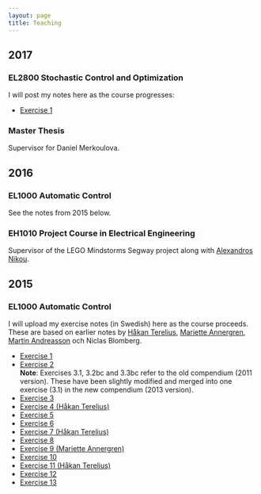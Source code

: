 ```yaml
---
layout: page
title: Teaching
---
```


## 2017

### EL2800 Stochastic Control and Optimization

I will post my notes here as the course progresses:

* [Exercise 1](http://rmattila.github.io/public/el2800_ex1.pdf)

### Master Thesis

Supervisor for Daniel Merkoulova.

## 2016

### EL1000 Automatic Control 

See the notes from 2015 below.

### EH1010 Project Course in Electrical Engineering

Supervisor of the LEGO Mindstorms Segway project along with [Alexandros
Nikou](https://people.kth.se/~anikou/).

## 2015

### EL1000 Automatic Control 

I will upload my exercise notes (in Swedish) here as the course proceeds.
These are based on earlier notes by [Håkan
Terelius](http://people.kth.se/~hakante/teaching.html), [Mariette
Annergren](https://people.kth.se/~marann/el1000.html), [Martin
Andreasson](https://people.kth.se/~mandreas/teaching.html) och Niclas Blomberg.

* [Exercise 1](http://rmattila.github.io/public/el1000_ovn1.pdf)
* [Exercise 2](http://rmattila.github.io//public/el1000_ovn2.pdf) <br/>
**Note**: Exercises 3.1, 3.2bc and 3.3bc refer to the old compendium (2011
version). These have been slightly modified and merged into one exercise (3.1)
in the new compendium (2013 version).
* [Exercise 3](http://rmattila.github.io//public/el1000_ovn3.pdf)
* [Exercise 4 (Håkan Terelius)](http://people.kth.se/%7Ehakante/teaching/ak2012/exercise04.pdf)
* [Exercise 5](http://rmattila.github.io//public/el1000_ovn5.pdf)
* [Exercise 6](http://rmattila.github.io//public/el1000_ovn6.pdf)
* [Exercise 7 (Håkan Terelius)](http://people.kth.se/%7Ehakante/teaching/ak2012/exercise07.pdf)
* [Exercise 8](http://rmattila.github.io//public/el1000_ovn8.pdf)
* [Exercise 9 (Mariette Annergren)](https://people.kth.se/%7Emarann/teaching/ht2011/ex7.pdf)
* [Exercise 10](http://rmattila.github.io//public/el1000_ovn10.pdf)
* [Exercise 11 (Håkan Terelius)](http://people.kth.se/%7Ehakante/teaching/ak2012/exercise11.pdf)
* [Exercise 12](http://rmattila.github.io//public/el1000_ovn12.pdf)
* [Exercise 13](http://rmattila.github.io//public/el1000_ovn13.pdf)

